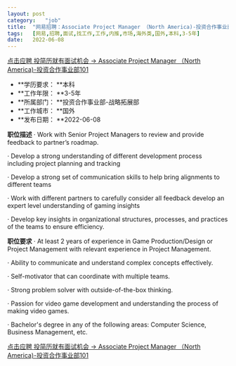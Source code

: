 ```yaml
---
layout:	post
category:	"job"
title:	"网易招聘：Associate Project Manager （North America)-投资合作事业部101-市场-海外类-国外本科3-5年"
tags:	[网易,招聘,面试,找工作,工作,内推,市场,海外类,国外,本科,3-5年]
date:	2022-06-08
---
```


[点击应聘 投简历就有面试机会 -> Associate Project Manager （North America)-投资合作事业部101](http://mobile.bole.netease.com/bole/boleDetail?id=38367&employeeId=346f03c3cda5f04c&key=all)



- **学历要求： **本科
- **工作年限： **3-5年
- **所属部门： **投资合作事业部-战略拓展部
- **工作城市： **国外
- **发布日期： **2022-06-08



**职位描述**
· Work with Senior Project Managers to review and provide feedback to partner’s roadmap.

· Develop a strong understanding of different development process including project planning and tracking

· Develop a strong set of communication skills to help bring alignments to different teams

· Work with different partners to carefully consider all feedback develop an expert level understanding of gaming insights

· Develop key insights in organizational structures, processes, and practices of the teams to ensure efficiency.



**职位要求**
· At least 2 years of experience in Game Production/Design or Project Management with relevant experience in Project Management.

· Ability to communicate and understand complex concepts effectively.

· Self-motivator that can coordinate with multiple teams.

· Strong problem solver with outside-of-the-box thinking.

· Passion for video game development and understanding the process of making video games.

· Bachelor's degree in any of the following areas: Computer Science, Business Management, etc.



[点击应聘 投简历就有面试机会 -> Associate Project Manager （North America)-投资合作事业部101](http://mobile.bole.netease.com/bole/boleDetail?id=38367&employeeId=346f03c3cda5f04c&key=all)